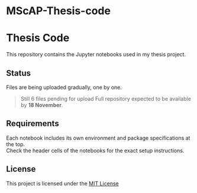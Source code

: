 # MScAP-Thesis-code
# Thesis Code

This repository contains the Jupyter notebooks used in my thesis project.

## Status
Files are being uploaded gradually, one by one.  
> Still 6 files pending for upload
> Full repository expected to be available by **18 November**.  

## Requirements
Each notebook includes its own environment and package specifications at the top.  
Check the header cells of the notebooks for the exact setup instructions.


## License
This project is licensed under the [MIT License](LICENSE)
